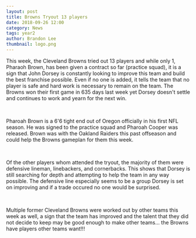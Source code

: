 ```yaml
---
layout: post
title: Browns Tryout 13 players
date: 2018-09-26 12:00
category: News
tags: year2
author: Brandon Lee
thumbnail: logo.png
---
```





This week, the Cleveland Browns tried out 13 players and while only 1, Pharaoh Brown, has been given a contract so far (practice squad), it is a sign that John Dorsey is constantly looking to improve this team and build the best franchise possible. Even if no one is added, it tells the team that no player is safe and hard work is necessary to remain on the team. The Browns won their first game in 635 days last week yet Dorsey doesn't settle and continues to work and yearn for the next win.

<br>

Pharoah Brown is a 6'6 tight end out of Oregon officially in his first NFL season. He was signed to the practice squad and Pharoah Cooper was released. Brown was with the Oakland Raiders this past offseason and could help the Browns gameplan for them this week.

<br>

Of the other players whom attended the tryout, the majority of them were defensive lineman, linebackers, and cornerbacks. This shows that Dorsey is still searching for depth and attempting to help the team in any way possible. The defensive line especially seems to be a group Dorsey is set on improving and if a trade occured no one would be surprised. 

<br>

Multiple former Cleveland Browns were worked out by other teams this week as well, a sign that the team has improved and the talent that they did not decide to keep may be good enough to make other teams... the Browns have players other teams want!!!

